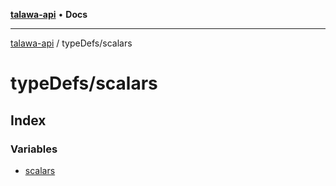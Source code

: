 [**talawa-api**](../../README.md) • **Docs**

***

[talawa-api](../../modules.md) / typeDefs/scalars

# typeDefs/scalars

## Index

### Variables

- [scalars](variables/scalars.md)
